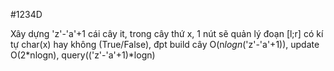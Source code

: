 #1234D

Xây dựng 'z'-'a'+1 cái cây it, trong cây thứ x, 1 nút sẽ quản lý đoạn [l;r] có kí tự char(x) hay không (True/False), đpt build cây  O(n*logn*('z'-'a'+1)), update O(2*nlogn), query(('z'-'a'+1)*logn)
